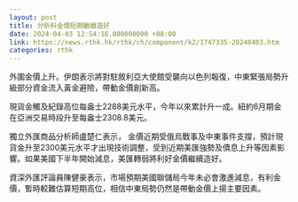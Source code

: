 ```yaml
---
layout: post
title: 分析料金價短期繼續造好
date: 2024-04-03 12:54:16.000000000 +08:00
link: https://news.rthk.hk/rthk/ch/component/k2/1747335-20240403.htm
categories: rthk
---
```


外圍金價上升。伊朗表示將對駐敘利亞大使館受襲向以色列報復，中東緊張局勢升級部分資金流入黃金避險，帶動金價創新高。

現貨金觸及紀錄高位每盎士2288美元水平，今年以來累計升一成。紐約6月期金在亞洲交易時段升至每盎士2308.8美元。

獨立外匯商品分析師盧楚仁表示， 金價近期受俄烏戰事及中東事件支撐，預計現貨金升至2300美元水平才出現技術調整，受到近期美匯強勢及債息上升等因素影響。如果美國下半年開始減息，美匯轉弱將利好金價繼續造好。

資深外匯評論員陳健豪表示，市場預期美國聯儲局今年未必會激進減息，有利金價，暫時較難估算短期高位，相信中東局勢仍然是帶動金價上揚主要因素。
